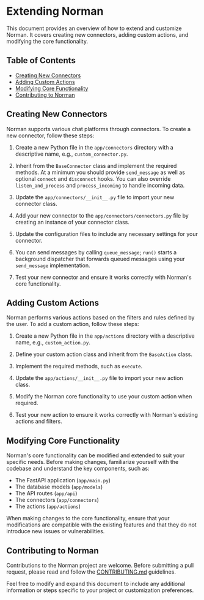# Extending Norman

This document provides an overview of how to extend and customize Norman. It covers creating new connectors, adding custom actions, and modifying the core functionality.

## Table of Contents

- [Creating New Connectors](#creating-new-connectors)
- [Adding Custom Actions](#adding-custom-actions)
- [Modifying Core Functionality](#modifying-core-functionality)
- [Contributing to Norman](#contributing-to-norman)

## Creating New Connectors

Norman supports various chat platforms through connectors. To create a new connector, follow these steps:

1. Create a new Python file in the `app/connectors` directory with a descriptive name, e.g., `custom_connector.py`.

2. Inherit from the `BaseConnector` class and implement the required methods.  At a minimum you should provide `send_message` as well as optional `connect` and `disconnect` hooks.  You can also override `listen_and_process` and `process_incoming` to handle incoming data.

3. Update the `app/connectors/__init__.py` file to import your new connector class.

4. Add your new connector to the `app/connectors/connectors.py` file by creating an instance of your connector class.

5. Update the configuration files to include any necessary settings for your connector.

6. You can send messages by calling `queue_message`; `run()` starts a background dispatcher that forwards queued messages using your `send_message` implementation.

7. Test your new connector and ensure it works correctly with Norman's core functionality.

## Adding Custom Actions

Norman performs various actions based on the filters and rules defined by the user. To add a custom action, follow these steps:

1. Create a new Python file in the `app/actions` directory with a descriptive name, e.g., `custom_action.py`.

2. Define your custom action class and inherit from the `BaseAction` class.

3. Implement the required methods, such as `execute`.

4. Update the `app/actions/__init__.py` file to import your new action class.

5. Modify the Norman core functionality to use your custom action when required.

6. Test your new action to ensure it works correctly with Norman's existing actions and filters.

## Modifying Core Functionality

Norman's core functionality can be modified and extended to suit your specific needs. Before making changes, familiarize yourself with the codebase and understand the key components, such as:

- The FastAPI application (`app/main.py`)
- The database models (`app/models`)
- The API routes (`app/api`)
- The connectors (`app/connectors`)
- The actions (`app/actions`)

When making changes to the core functionality, ensure that your modifications are compatible with the existing features and that they do not introduce new issues or vulnerabilities.

## Contributing to Norman

Contributions to the Norman project are welcome. Before submitting a pull request, please read and follow the [CONTRIBUTING.md](../CONTRIBUTING.md) guidelines.

Feel free to modify and expand this document to include any additional information or steps specific to your project or customization preferences.
